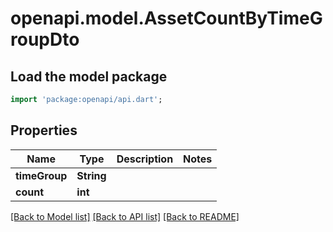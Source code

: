# openapi.model.AssetCountByTimeGroupDto

## Load the model package
```dart
import 'package:openapi/api.dart';
```

## Properties
Name | Type | Description | Notes
------------ | ------------- | ------------- | -------------
**timeGroup** | **String** |  | 
**count** | **int** |  | 

[[Back to Model list]](../README.md#documentation-for-models) [[Back to API list]](../README.md#documentation-for-api-endpoints) [[Back to README]](../README.md)


